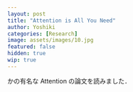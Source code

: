 ```yaml
---
layout: post
title: "Attention is All You Need"
author: Yoshiki
categories: [Research]
image: assets/images/10.jpg
featured: false
hidden: true
wip: true
---
```


かの有名な Attention の論文を読みました．

